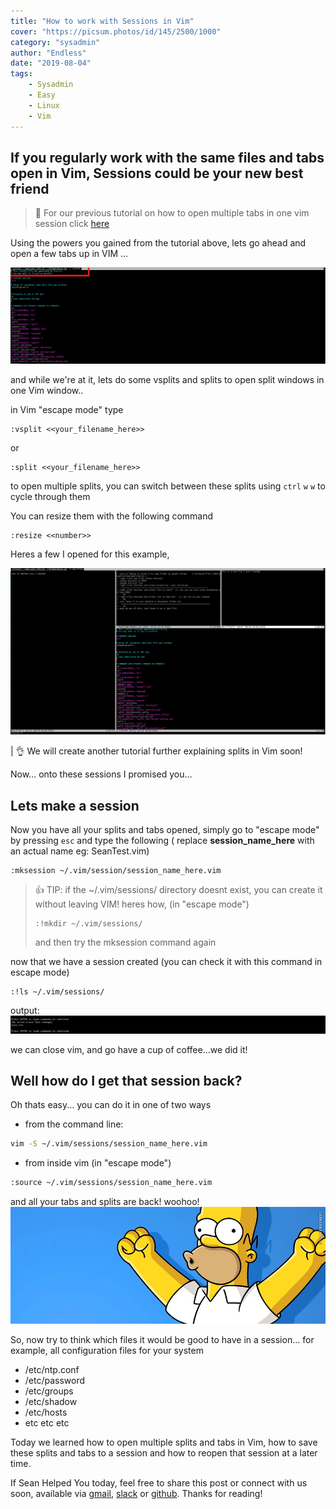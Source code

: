 ```yaml
---
title: "How to work with Sessions in Vim"
cover: "https://picsum.photos/id/145/2500/1000"
category: "sysadmin"
author: "Endless"
date: "2019-08-04"
tags:
    - Sysadmin
    - Easy
    - Linux
    - Vim
---
```


## If you regularly work with the same files and tabs open in Vim, Sessions could be your new best friend

> 📣 For our previous tutorial on how to open multiple tabs in one vim session click [here](https://swhy.netlify.com/how-to-work-with-tabs-in-vim)

Using the powers you gained from the tutorial above, lets go ahead and open a few tabs up in VIM ...

![tabs](tabs.png)

and while we're at it, lets do some vsplits and splits to open split windows in one Vim window..

in Vim "escape mode" type
```
:vsplit <<your_filename_here>>
```

or
```
:split <<your_filename_here>>
```

to open multiple splits, you can switch between these splits using `ctrl` `w` `w` to cycle through them

You can resize them with the following command
```
:resize <<number>>
```

Heres a few I opened for this example,

![splits](splits.png)

| 👌 We will create another tutorial further explaining splits in Vim soon!

Now... onto these sessions I promised you...

## Lets **make** a **session**

Now you have all your splits and tabs opened, simply go to "escape mode" by pressing `esc` and type the following ( replace __session_name_here__ with an actual name eg: SeanTest.vim)

```
:mksession ~/.vim/session/session_name_here.vim
```

> 👍 TIP: if the ~/.vim/sessions/  directory doesnt exist, you can create it without leaving VIM! heres how, (in "escape mode")
>```
>:!mkdir ~/.vim/sessions/
>```
> and then try the mksession command again


now that we have a session created (you can check it with this command in escape mode)

```
:!ls ~/.vim/sessions/
```

output:
![ls](ls.png)

we can close vim, and go have a cup of coffee...we did it!

## Well how do I get that session back?

Oh thats easy...
you can do it in one of two ways

- from the command line:

```bash
vim -S ~/.vim/sessions/session_name_here.vim
```

- from inside vim (in "escape mode")

```bash
:source ~/.vim/sessions/session_name_here.vim
```

and all your tabs and splits are back! woohoo!
![homer](homer.jpg)

So, now try to think which files it would be good to have in a session...
for example, all configuration files for your system

- /etc/ntp.conf
- /etc/password
- /etc/groups
- /etc/shadow
- /etc/hosts
- etc etc etc

Today we learned how to open multiple splits and tabs in Vim, how to save these splits and tabs to a session and how to reopen that session at a later time.

If Sean Helped You today, feel free to share this post or connect with us soon, available via [gmail](mailto:seanwillhelpyou@gmail.com), [slack](https://app.slack.com/client/TLMMVFQ1X/CLVTNC1MM) or [github](https://github.com/RH-sdavey/sean-will-help-you).
Thanks for reading!
